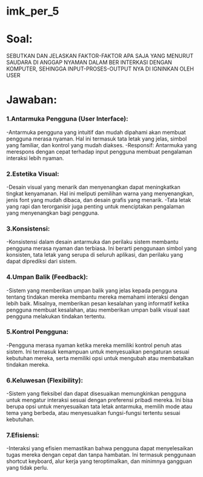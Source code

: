 # imk_per_5

# Soal:
SEBUTKAN DAN JELASKAN FAKTOR-FAKTOR APA SAJA YANG MENURUT SAUDARA DI ANGGAP NYAMAN DALAM BER INTERKASI DENGAN KOMPUTER, SEHINGGA INPUT-PROSES-OUTPUT NYA DI IGNINKAN OLEH USER


# Jawaban:
### 1.Antarmuka Pengguna (User Interface):
-Antarmuka pengguna yang intuitif dan mudah dipahami akan membuat pengguna merasa nyaman. Hal ini termasuk tata letak yang jelas, simbol yang familiar, dan kontrol yang mudah diakses.
-Responsif: Antarmuka yang merespons dengan cepat terhadap input pengguna membuat pengalaman interaksi lebih nyaman.

### 2.Estetika Visual:
-Desain visual yang menarik dan menyenangkan dapat meningkatkan tingkat kenyamanan. Hal ini meliputi pemilihan warna yang menyenangkan, jenis font yang mudah dibaca, dan desain grafis yang menarik.
-Tata letak yang rapi dan terorganisir juga penting untuk menciptakan pengalaman yang menyenangkan bagi pengguna.

### 3.Konsistensi:
-Konsistensi dalam desain antarmuka dan perilaku sistem membantu pengguna merasa nyaman dan terbiasa. Ini berarti penggunaan simbol yang konsisten, tata letak yang serupa di seluruh aplikasi, dan perilaku yang dapat diprediksi dari sistem.

### 4.Umpan Balik (Feedback):
-Sistem yang memberikan umpan balik yang jelas kepada pengguna tentang tindakan mereka membantu mereka memahami interaksi dengan lebih baik. Misalnya, memberikan pesan kesalahan yang informatif ketika pengguna membuat kesalahan, atau memberikan umpan balik visual saat pengguna melakukan tindakan tertentu.

### 5.Kontrol Pengguna:
-Pengguna merasa nyaman ketika mereka memiliki kontrol penuh atas sistem. Ini termasuk kemampuan untuk menyesuaikan pengaturan sesuai kebutuhan mereka, serta memiliki opsi untuk mengubah atau membatalkan tindakan mereka.

### 6.Keluwesan (Flexibility):
-Sistem yang fleksibel dan dapat disesuaikan memungkinkan pengguna untuk mengatur interaksi sesuai dengan preferensi pribadi mereka. Ini bisa berupa opsi untuk menyesuaikan tata letak antarmuka, memilih mode atau tema yang berbeda, atau menyesuaikan fungsi-fungsi tertentu sesuai kebutuhan.

### 7.Efisiensi:
-Interaksi yang efisien memastikan bahwa pengguna dapat menyelesaikan tugas mereka dengan cepat dan tanpa hambatan. Ini termasuk penggunaan shortcut keyboard, alur kerja yang teroptimalkan, dan minimnya gangguan yang tidak perlu.
